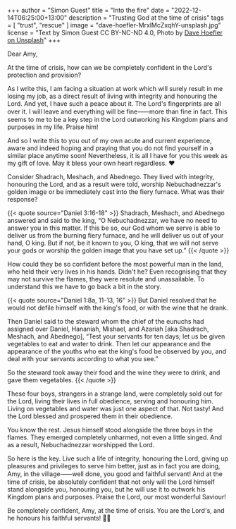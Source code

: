 +++
author = "Simon Guest"
title = "Into the fire"
date = "2022-12-14T06:25:00+13:00"
description = "Trusting God at the time of crisis"
tags = [ "trust", "rescue" ]
image = "dave-hoefler-MrxlMcZxqhY-unsplash.jpg"
license = "Text by Simon Guest CC BY-NC-ND 4.0, Photo by [Dave Hoefler on Unsplash](https://unsplash.com/photos/MrxlMcZxqhY)"
+++

Dear Amy,

At the time of crisis, how can we be completely confident in the Lord's protection and provision?

As I write this, I am facing a situation at work which will surely result in me losing my job, as a direct result of living with integrity and honouring the Lord. And yet, I have such a peace about it. The Lord's fingerprints are all over it. I will leave and everything will be fine⸺more than fine in fact. This seems to me to be a key step in the Lord outworking his Kingdom plans and purposes in my life. Praise him!

And so I write this to you out of my own acute and current experience, aware and indeed hoping and praying that you do not find yourself in a similar place anytime soon! Nevertheless, it is all I have for you this week as my gift of love. May it bless your own heart regardless. ❤️

Consider Shadrach, Meshach, and Abednego. They lived with integrity, honouring the Lord, and as a result were told, worship Nebuchadnezzar's golden image or be immediately cast into the fiery furnace. What was their response?

{{< quote source="Daniel 3:16-18" >}}
Shadrach, Meshach, and Abednego answered and said to the king, “O Nebuchadnezzar, we have no need to answer you in this matter. If this be so, our God whom we serve is able to deliver us from the burning fiery furnace, and he will deliver us out of your hand, O king. But if not, be it known to you, O king, that we will not serve your gods or worship the golden image that you have set up.”
{{< /quote >}}

How could they be so confident before the most powerful man in the land, who held their very lives in his hands. Didn't he? Even recognising that they may not survive the flames, they were resolute and unassailable. To understand this we have to go back a bit in the story.

{{< quote source="Daniel 1:8a, 11-13, 16" >}}
But Daniel resolved that he would not defile himself with the king's food, or with the wine that he drank.

Then Daniel said to the steward whom the chief of the eunuchs had assigned over Daniel, Hananiah, Mishael, and Azariah [aka Shadrach, Meshach, and Abednego], “Test your servants for ten days; let us be given vegetables to eat and water to drink. Then let our appearance and the appearance of the youths who eat the king's food be observed by you, and deal with your servants according to what you see.”

So the steward took away their food and the wine they were to drink, and gave them vegetables.
{{< /quote >}}

These four boys, strangers in a strange land, were completely sold out for the Lord, living their lives in full obedience, serving and honouring him. Living on vegetables and water was just one aspect of that. Not tasty! And the Lord blessed and prospered them in their obedience.

You know the rest. Jesus himself stood alongside the three boys in the flames. They emerged completely unharmed, not even a little singed. And as a result, Nebuchadnezzar worshipped the Lord.

So here is the key. Live such a life of integrity, honouring the Lord, giving up pleasures and privileges to serve him better, just as in fact you are doing, Amy, in the village⸺well done, you good and faithful servant! And at the time of crisis, be absolutely confident that not only will the Lord himself stand alongside you, honouring you, but he will use it to outwork his Kingdom plans and purposes. Praise the Lord, our most wonderful Saviour!

Be completely confident, Amy, at the time of crisis. You are the Lord's, and he honours his faithful servants! 🙏🙌
